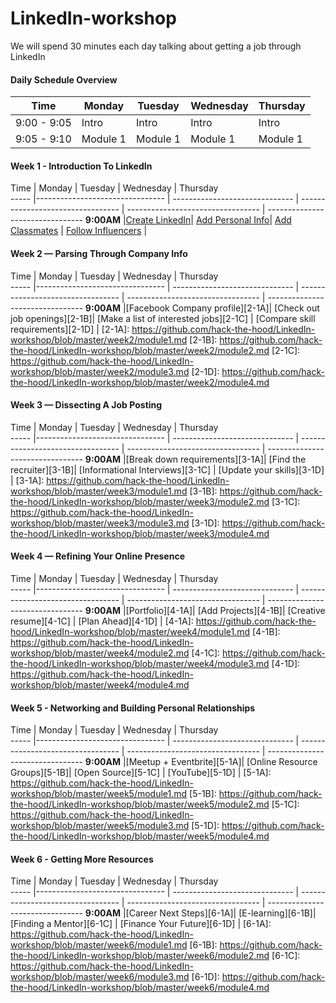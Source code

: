 # LinkedIn-workshop
We will spend 30 minutes each day talking about getting a job through LinkedIn

#### Daily Schedule Overview

Time        | Monday     | Tuesday      | Wednesday    | Thursday
----        | ---------- | -----        | ----         | ----
9:00 - 9:05 | Intro      | Intro        | Intro        | Intro
9:05 - 9:10 | Module 1   | Module 1     | Module 1     | Module 1



#### Week 1 - Introduction To LinkedIn
Time | Monday | Tuesday | Wednesday | Thursday                                    
----- |--------------------------------    | ------------------------------ | ---------------------------------  | ---------------------------------   | --------------------------------
**9:00AM** |[Create LinkedIn][1-1A]| [Add Personal Info][1-1B]| [Add Classmates][1-1C] | [Follow Influencers][1-1C] | 

[1-1A]: https://github.com/hack-the-hood/LinkedIn-workshop/blob/master/week1/module1.md
[1-1B]: https://github.com/hack-the-hood/LinkedIn-workshop/blob/master/week1/module2.md
[1-1C]: https://github.com/hack-the-hood/LinkedIn-workshop/blob/master/week1/module3.md 
[1-1D]: https://github.com/hack-the-hood/LinkedIn-workshop/blob/master/week1/module4.md

#### Week 2 — Parsing Through Company Info
Time | Monday | Tuesday | Wednesday | Thursday                                    
----- |--------------------------------    | ------------------------------ | ---------------------------------  | ---------------------------------   | --------------------------------
**9:00AM** |[Facebook Company profile][2-1A]| [Check out job openings][2-1B]| [Make a list of interested jobs][2-1C] | [Compare skill requirements][2-1D] | 
[2-1A]: https://github.com/hack-the-hood/LinkedIn-workshop/blob/master/week2/module1.md
[2-1B]: https://github.com/hack-the-hood/LinkedIn-workshop/blob/master/week2/module2.md
[2-1C]: https://github.com/hack-the-hood/LinkedIn-workshop/blob/master/week2/module3.md 
[2-1D]: https://github.com/hack-the-hood/LinkedIn-workshop/blob/master/week2/module4.md

#### Week 3 — Dissecting A Job Posting

Time | Monday | Tuesday | Wednesday | Thursday                                    
----- |--------------------------------    | ------------------------------ | ---------------------------------  | ---------------------------------   | --------------------------------
**9:00AM** |[Break down requirements][3-1A]| [Find the recruiter][3-1B]| [Informational Interviews][3-1C] | [Update your skills][3-1D] | 
[3-1A]: https://github.com/hack-the-hood/LinkedIn-workshop/blob/master/week3/module1.md
[3-1B]: https://github.com/hack-the-hood/LinkedIn-workshop/blob/master/week3/module2.md
[3-1C]: https://github.com/hack-the-hood/LinkedIn-workshop/blob/master/week3/module3.md 
[3-1D]: https://github.com/hack-the-hood/LinkedIn-workshop/blob/master/week3/module4.md

#### Week 4 — Refining Your Online Presence

Time | Monday | Tuesday | Wednesday | Thursday                                    
----- |--------------------------------    | ------------------------------ | ---------------------------------  | ---------------------------------   | --------------------------------
**9:00AM** |[Portfolio][4-1A]| [Add Projects][4-1B]| [Creative resume][4-1C] | [Plan Ahead][4-1D] | 
[4-1A]: https://github.com/hack-the-hood/LinkedIn-workshop/blob/master/week4/module1.md
[4-1B]: https://github.com/hack-the-hood/LinkedIn-workshop/blob/master/week4/module2.md
[4-1C]: https://github.com/hack-the-hood/LinkedIn-workshop/blob/master/week4/module3.md 
[4-1D]: https://github.com/hack-the-hood/LinkedIn-workshop/blob/master/week4/module4.md
 
#### Week 5 - Networking and Building Personal Relationships

Time | Monday | Tuesday | Wednesday | Thursday                                    
----- |--------------------------------    | ------------------------------ | ---------------------------------  | ---------------------------------   | --------------------------------
**9:00AM** |[Meetup + Eventbrite][5-1A]| [Online Resource Groups][5-1B]| [Open Source][5-1C] | [YouTube][5-1D] | 
[5-1A]: https://github.com/hack-the-hood/LinkedIn-workshop/blob/master/week5/module1.md
[5-1B]: https://github.com/hack-the-hood/LinkedIn-workshop/blob/master/week5/module2.md
[5-1C]: https://github.com/hack-the-hood/LinkedIn-workshop/blob/master/week5/module3.md 
[5-1D]: https://github.com/hack-the-hood/LinkedIn-workshop/blob/master/week5/module4.md

#### Week 6 - Getting More Resources

Time | Monday | Tuesday | Wednesday | Thursday                                    
----- |--------------------------------    | ------------------------------ | ---------------------------------  | ---------------------------------   | --------------------------------
**9:00AM** |[Career Next Steps][6-1A]| [E-learning][6-1B]| [Finding a Mentor][6-1C] | [Finance Your Future][6-1D] | 
[6-1A]: https://github.com/hack-the-hood/LinkedIn-workshop/blob/master/week6/module1.md
[6-1B]: https://github.com/hack-the-hood/LinkedIn-workshop/blob/master/week6/module2.md
[6-1C]: https://github.com/hack-the-hood/LinkedIn-workshop/blob/master/week6/module3.md 
[6-1D]: https://github.com/hack-the-hood/LinkedIn-workshop/blob/master/week6/module4.md







